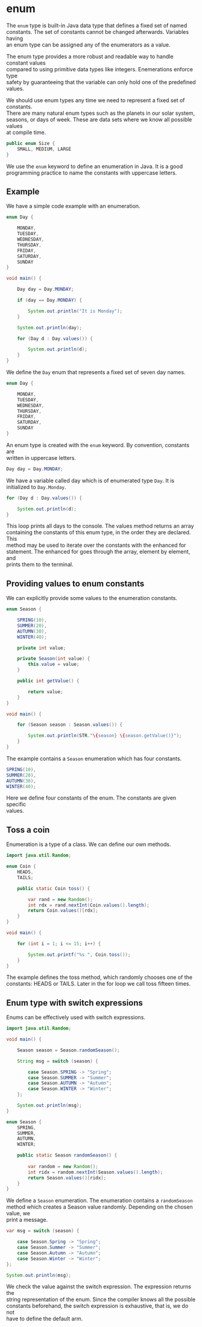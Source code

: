 # enum

The `enum` type is built-in Java data type that defines a fixed set of named  
constants. The set of constants cannot be changed afterwards. Variables having  
an enum type can be assigned any of the enumerators as a value.  

The enum type provides a more robust and readable way to handle constant values  
compared to using primitive data types like integers. Enemerations enforce type  
safety by guaranteeing that the variable can only hold one of the predefined  
values.  

We should use enum types any time we need to represent a fixed set of constants.  
There are many natural enum types such as the planets in our solar system,  
seasons, or days of week. These are data sets where we know all possible values  
at compile time.  

```java
public enum Size {
    SMALL, MEDIUM, LARGE
}
```

We use the `enum` keyword to define an enumeration in Java. It is a good  
programming practice to name the constants with uppercase letters.  

## Example

We have a simple code example with an enumeration.

```java
enum Day {

    MONDAY,
    TUESDAY,
    WEDNESDAY,
    THURSDAY,
    FRIDAY,
    SATURDAY,
    SUNDAY
}

void main() {

    Day day = Day.MONDAY;

    if (day == Day.MONDAY) {

        System.out.println("It is Monday");
    }

    System.out.println(day);

    for (Day d : Day.values()) {

        System.out.println(d);
    }
}
```

We define the `Day` enum that represents a fixed set of seven day names.

```java
enum Day {

    MONDAY,
    TUESDAY,
    WEDNESDAY,
    THURSDAY,
    FRIDAY,
    SATURDAY,
    SUNDAY
}
```

An enum type is created with the `enum` keyword. By convention, constants are  
written in uppercase letters.  

```java
Day day = Day.MONDAY;
```

We have a variable called day which is of enumerated type `Day`. It is
initialized to `Day.Monday`.  

```java
for (Day d : Day.values()) {

    System.out.println(d);
}
```

This loop prints all days to the console. The values method returns an array  
containing the constants of this enum type, in the order they are declared. This  
method may be used to iterate over the constants with the enhanced for  
statement. The enhanced for goes through the array, element by element, and  
prints them to the terminal.  


## Providing values to enum constants

We can explicitly provide some values to the enumeration constants.

```java
enum Season {

    SPRING(10),
    SUMMER(20),
    AUTUMN(30),
    WINTER(40);

    private int value;

    private Season(int value) {
        this.value = value;
    }

    public int getValue() {

        return value;
    }
}

void main() {

    for (Season season : Season.values()) {

        System.out.println(STR."\{season} \{season.getValue()}");
    }
}
```

The example contains a `Season` enumeration which has four constants.

```java
SPRING(10),
SUMMER(20),
AUTUMN(30),
WINTER(40);
```

Here we define four constants of the enum. The constants are given specific  
values.  


## Toss a coin

Enumeration is a type of a class. We can define our own methods.

```java
import java.util.Random;

enum Coin {
    HEADS,
    TAILS;

    public static Coin toss() {

        var rand = new Random();
        int rdx = rand.nextInt(Coin.values().length);
        return Coin.values()[rdx];
    }
}

void main() {

    for (int i = 1; i <= 15; i++) {

        System.out.printf("%s ", Coin.toss());
    }
}
```

The example defines the toss method, which randomly chooses one of the
constants: HEADS or TAILS. Later in the for loop we call toss fifteen times.

## Enum type with switch expressions

Enums can be effectively used with switch expressions.

```java
import java.util.Random;

void main() {

    Season season = Season.randomSeason();

    String msg = switch (season) {

        case Season.SPRING -> "Spring";
        case Season.SUMMER -> "Summer";
        case Season.AUTUMN -> "Autumn";
        case Season.WINTER -> "Winter";
    };

    System.out.println(msg);
}

enum Season {
    SPRING,
    SUMMER,
    AUTUMN,
    WINTER;

    public static Season randomSeason() {
        
        var random = new Random();
        int ridx = random.nextInt(Season.values().length);
        return Season.values()[ridx];
    }
}
```

We define a `Season` enumeration. The enumeration contains a `randomSeason`  
method which creates a Season value randomly. Depending on the chosen value, we  
print a message.  

```java
var msg = switch (season) {

    case Season.Spring -> "Spring";
    case Season.Summer -> "Summer";
    case Season.Autumn -> "Autumn";
    case Season.Winter -> "Winter";
};

System.out.println(msg);
```

We check the value against the switch expression. The expression returns the  
string representation of the enum. Since the compiler knows all the possible  
constants beforehand, the switch expression is exhaustive, that is, we do not  
have to define the default arm.  

